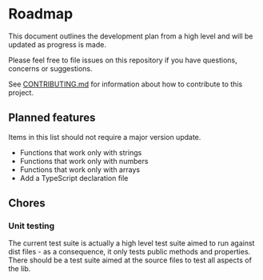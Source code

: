 # Roadmap

This document outlines the development plan from a high level and will be updated as progress is made.

Please feel free to file issues on this repository if you have questions, concerns or suggestions.

See [CONTRIBUTING.md](https://github.com/rochars/byte-data/blob/master/CONTRIBUTING.md) for information about how to contribute to this project.

## Planned features
Items in this list should not require a major version update.
- Functions that work only with strings
- Functions that work only with numbers
- Functions that work only with arrays
- Add a TypeScript declaration file

## Chores

### Unit testing
The current test suite is actually a high level test suite aimed to run against dist files - as a consequence, it only tests public methods and properties. There should be a test suite aimed at the source files to test all aspects of the lib.

